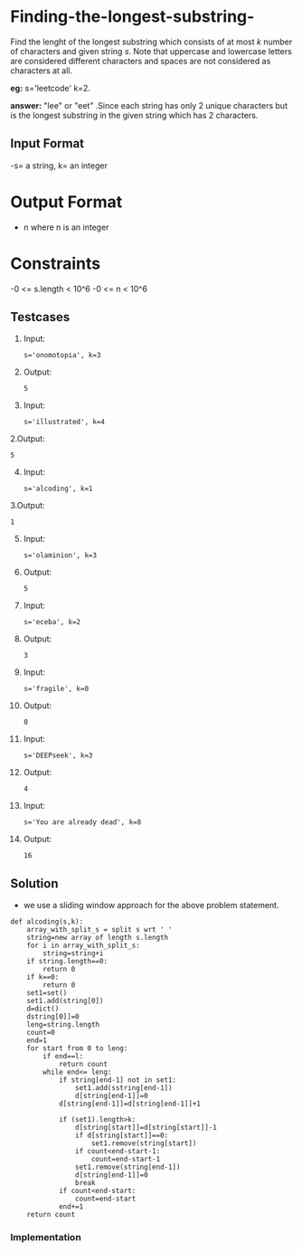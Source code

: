 # Finding-the-longest-substring-

Find the lenght of the longest substring which consists of at most *k* number of characters and given string *s*. Note that uppercase and lowercase letters are considered different characters and spaces are not considered as characters at all.

**eg:**          s='leetcode' k=2.

**answer:** "lee" or "eet" .Since each string has only 2 unique characters but is the longest substring in the given string which has 2 characters.

## Input Format

-s= a string, k= an integer

# Output Format

- n where n is an integer

# Constraints

-0 <= s.length < 10^6
-0 <= n < 10^6

## Testcases

1. Input:
   
   ```s='onomotopia', k=3```
   
1. Output:
   
   ```5```
  
2. Input:
   
   ```s='illustrated', k=4```
   
2.Output:

   ```5```

4. Input:
   
    ```s='alcoding', k=1```
   
3.Output:

   ```1```

5. Input:

   ```s='olaminion', k=3```
   
4. Output:

   ```5```

5. Input:

   ```s='eceba', k=2```
   
5. Output:

   ```3```
   
6. Input:

   ```s='fragile', k=0```
   
6. Output:

   ```0```

7. Input:

   ```s='DEEPseek', k=3```
   
7. Output:

   ```4```

8. Input:

   ```s='You are already dead', k=8```
   
8. Output:

   ```16```




## Solution

- we use a sliding window approach for the above problem statement.

```
def alcoding(s,k):
    array_with_split_s = split s wrt ' '
    string=new array of length s.length
    for i in array_with_split_s:
        string=string+i
    if string.length==0:
        return 0
    if k==0:
        return 0
    set1=set()
    set1.add(string[0])
    d=dict()
    dstring[0]]=0
    leng=string.length
    count=0
    end=1
    for start from 0 to leng:
        if end==l:
            return count
        while end<= leng:
            if string[end-1] not in set1:
                set1.add(sstring[end-1])
                d[string[end-1]]=0
            d[string[end-1]]=d[string[end-1]]+1

            if (set1).length>k:
                d[string[start]]=d[string[start]]-1
                if d[string[start]]==0:
                    set1.remove(string[start])
                if count<end-start-1:
                    count=end-start-1
                set1.remove(string[end-1])
                d[string[end-1]]=0
                break
            if count<end-start:
                count=end-start
            end+=1
    return count
 ```

### Implementation

